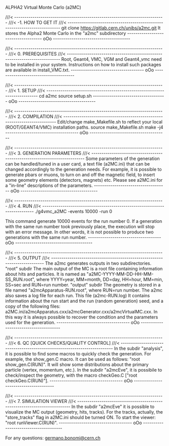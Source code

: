 ALPHA2 Virtual Monte Carlo (a2MC)

///< --------------------------------------------------------------------------
///< -1. HOW TO GET IT
///< --------------------------------------------------------------------------
git clone https://gitlab.cern.ch/unibs/a2mc.git
It stores the Alpha2 Monte Carlo in the "a2mc" subdirectory
------------------------------------ oOo --------------------------------------


///< --------------------------------------------------------------------------
///< 0. PREREQUISITES
///< --------------------------------------------------------------------------
Root, Geant4, VMC, VGM and Geant4_vmc need to be installed in your system.
Instructions on how to install such packages are available in install_VMC.txt.
------------------------------------ oOo --------------------------------------


///< --------------------------------------------------------------------------
///< 1. SETUP
///< --------------------------------------------------------------------------
cd a2mc
source setup.sh
------------------------------------ oOo --------------------------------------


///< --------------------------------------------------------------------------
///< 2. COMPILATION
///< --------------------------------------------------------------------------
Edit/change make_Makefile.sh to reflect your local  (ROOT/GEANT4/VMC) 
installation paths.
source make_Makefile.sh
make -j4
------------------------------------ oOo --------------------------------------


///< --------------------------------------------------------------------------
///< 3. GENERATION PARAMETERS
///< --------------------------------------------------------------------------
Some parameters of the generation can be handled/tuned in a user card, a text
file (a2MC.ini) that can be changed accordingly to the generation needs. 
For example, it is possible to generate pbars or muons, to turn on and off the
magnetic field, to insert some geometry elements (detectors, magnets) etc. 
Please see a2MC.ini for a "in-line" descriptions of the parameters.
------------------------------------ oOo --------------------------------------


///< --------------------------------------------------------------------------
///< 4. RUN
///< --------------------------------------------------------------------------
./g4vmc_a2MC -events 10000 -run 0

This command generate 10000 events for the run number 0.
If a generation with the same run number took previously place, the execution 
will stop with an error message. In other words, it is not possible to produce 
two generations with the same run number.
------------------------------------ oOo --------------------------------------


///< --------------------------------------------------------------------------
///< 5. OUTPUT
///< --------------------------------------------------------------------------
The a2mc generates outputs in two subdirectories.
"root" subdir
    The main output of the MC is a root file containing information about hits
    and particles. It is named as "a2MC-YYYY-MM-DD-HH-MM-SS_RUN.root", where 
    YYYY=year, MM=month, DD=day, HH=hour, MM=min, SS=sec and RUN=run number.
"output" subdir 
    The geometry is stored in a file named "a2mcApparatus-RUN.root",
    where RUN=run number. 
    The a2mc also saves a log file for each run. This file (a2mc-RUN.log)
    It contains information about the run start and the run (random generation)
    seed, and a copy of the following files:
    a2MC.ini/a2mcApparatus.cxx/a2mcGenerator.cxx/a2mcVirtualMC.cxx. 
    In this way it is always possible to recover the condition and the 
    parameters used for the generation.
------------------------------------ oOo --------------------------------------


///< --------------------------------------------------------------------------
///< 6. QC [QUICK CHECKS/QUALITY CONTROL]
///< --------------------------------------------------------------------------
In the subdir "analysis", it is possible to find some macros to quickly check
the generation. For example, the show_gen.C macro. It can be used as follows:
"root show_gen.C\(RUN\)". It will show some distributions about the primary 
particle (vertex, momentum, etc.). 
In the subdir "a2mcEve", it is possibile to check/inspect the geometry, with
the macro checkGeo.C ["root checkGeo.C\(RUN\)"]. 
------------------------------------ oOo --------------------------------------


///< --------------------------------------------------------------------------
///< 7. SIMULATION VIEWER
///< --------------------------------------------------------------------------
In the subdir "a2mcEve" it is possible to visualize the MC output (geometry,
hits, tracks). For the tracks, actually, the "store_tracks" flag in a2MC.ini
should be turned ON. To start the viewer: "root runViewer.C\(RUN\)".
------------------------------------ oOo --------------------------------------

For any questions: germano.bonomi@cern.ch
